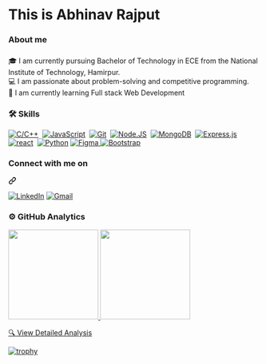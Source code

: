 <h1 align="left">This is Abhinav Rajput</h1>

###

<h3 align="left">About me</h3>

###

<p align="left">🎓 I am currently pursuing Bachelor of Technology in ECE from the National Institute of Technology, Hamirpur.
<br>💻 I am passionate about problem-solving and competitive programming.
<br>🌱 I am currently learning Full stack Web Development<br>

###

<h3 align="left">🛠 Skills</h3>
<p dir="auto"><a target="_blank" rel="noopener noreferrer nofollow" href="https://camo.githubusercontent.com/3bb714a9a0bd61228a18cc604083a5814db85202ba33f87f17bc58d6126db5f2/68747470733a2f2f696d672e736869656c64732e696f2f62616467652f432f432b2b2d2532333030353939432e7376673f7374796c653d666f722d7468652d6261646765266c6f676f3d63253242253242266c6f676f436f6c6f723d7768697465"><img src="https://camo.githubusercontent.com/3bb714a9a0bd61228a18cc604083a5814db85202ba33f87f17bc58d6126db5f2/68747470733a2f2f696d672e736869656c64732e696f2f62616467652f432f432b2b2d2532333030353939432e7376673f7374796c653d666f722d7468652d6261646765266c6f676f3d63253242253242266c6f676f436f6c6f723d7768697465" alt="C/C++" data-canonical-src="https://img.shields.io/badge/C/C++-%2300599C.svg?style=for-the-badge&amp;logo=c%2B%2B&amp;logoColor=white" style="max-width: 100%;"></a>&nbsp;
<a target="_blank" rel="noopener noreferrer nofollow" href="https://camo.githubusercontent.com/29d02b3669d6450d67e043cf5909e740dcb94c1e2306d88ac48b15b4ec55dc65/68747470733a2f2f696d672e736869656c64732e696f2f62616467652f6a6176617363726970742d2532333332333333302e7376673f7374796c653d666f722d7468652d6261646765266c6f676f3d6a617661736372697074266c6f676f436f6c6f723d253233463744463145"><img src="https://camo.githubusercontent.com/29d02b3669d6450d67e043cf5909e740dcb94c1e2306d88ac48b15b4ec55dc65/68747470733a2f2f696d672e736869656c64732e696f2f62616467652f6a6176617363726970742d2532333332333333302e7376673f7374796c653d666f722d7468652d6261646765266c6f676f3d6a617661736372697074266c6f676f436f6c6f723d253233463744463145" alt="JavaScript" data-canonical-src="https://img.shields.io/badge/javascript-%23323330.svg?style=for-the-badge&amp;logo=javascript&amp;logoColor=%23F7DF1E" style="max-width: 100%;"></a>&nbsp;
<a target="_blank" rel="noopener noreferrer nofollow" href="https://camo.githubusercontent.com/9ca686222a8a5209c91139e130e3c5260ab84f3b5010cc45582b92b9b06758cc/68747470733a2f2f696d672e736869656c64732e696f2f62616467652f6769742532302d2532334630353033332e7376673f267374796c653d666f722d7468652d6261646765266c6f676f3d676974266c6f676f436f6c6f723d7768697465"><img src="https://camo.githubusercontent.com/9ca686222a8a5209c91139e130e3c5260ab84f3b5010cc45582b92b9b06758cc/68747470733a2f2f696d672e736869656c64732e696f2f62616467652f6769742532302d2532334630353033332e7376673f267374796c653d666f722d7468652d6261646765266c6f676f3d676974266c6f676f436f6c6f723d7768697465" alt="Git" data-canonical-src="https://img.shields.io/badge/git%20-%23F05033.svg?&amp;style=for-the-badge&amp;logo=git&amp;logoColor=white" style="max-width: 100%;"></a>&nbsp;
<a target="_blank" rel="noopener noreferrer nofollow" href="https://camo.githubusercontent.com/74baee91d7f33b670c94614fc9899746d2a0f6eb1bd35ebb62f5778a850a124a/68747470733a2f2f696d672e736869656c64732e696f2f62616467652f6e6f64652e6a732d3644413535463f7374796c653d666f722d7468652d6261646765266c6f676f3d6e6f64652e6a73266c6f676f436f6c6f723d626c61636b"><img src="https://camo.githubusercontent.com/74baee91d7f33b670c94614fc9899746d2a0f6eb1bd35ebb62f5778a850a124a/68747470733a2f2f696d672e736869656c64732e696f2f62616467652f6e6f64652e6a732d3644413535463f7374796c653d666f722d7468652d6261646765266c6f676f3d6e6f64652e6a73266c6f676f436f6c6f723d626c61636b" alt="Node.JS" data-canonical-src="https://img.shields.io/badge/node.js-6DA55F?style=for-the-badge&amp;logo=node.js&amp;logoColor=black" style="max-width: 100%;"></a>&nbsp;
<a target="_blank" rel="noopener noreferrer nofollow" href="https://camo.githubusercontent.com/d22eaf398d2b2bc214e07528581d76fc20df6e092f53f7a7a3c7da8d0c8baa6a/68747470733a2f2f696d672e736869656c64732e696f2f62616467652f4d6f6e676f44422d7265643f267374796c653d666f722d7468652d6261646765266c6f676f3d4d6f6e676f4442266c6f676f436f6c6f723d677265656e"><img src="https://camo.githubusercontent.com/d22eaf398d2b2bc214e07528581d76fc20df6e092f53f7a7a3c7da8d0c8baa6a/68747470733a2f2f696d672e736869656c64732e696f2f62616467652f4d6f6e676f44422d7265643f267374796c653d666f722d7468652d6261646765266c6f676f3d4d6f6e676f4442266c6f676f436f6c6f723d677265656e" alt="MongoDB" data-canonical-src="https://img.shields.io/badge/MongoDB-red?&amp;style=for-the-badge&amp;logo=MongoDB&amp;logoColor=green" style="max-width: 100%;"></a>&nbsp;
<a target="_blank" rel="noopener noreferrer nofollow" href="https://camo.githubusercontent.com/e01b1cfdcc52e26519db194c2a7b4b93eafe7a614a0dab69cfe967864a8f1119/68747470733a2f2f696d672e736869656c64732e696f2f62616467652f657870726573732e6a732d2532333430346435392e7376673f7374796c653d666f722d7468652d6261646765266c6f676f3d65787072657373266c6f676f436f6c6f723d253233363144414642"><img src="https://camo.githubusercontent.com/e01b1cfdcc52e26519db194c2a7b4b93eafe7a614a0dab69cfe967864a8f1119/68747470733a2f2f696d672e736869656c64732e696f2f62616467652f657870726573732e6a732d2532333430346435392e7376673f7374796c653d666f722d7468652d6261646765266c6f676f3d65787072657373266c6f676f436f6c6f723d253233363144414642" alt="Express.js" data-canonical-src="https://img.shields.io/badge/express.js-%23404d59.svg?style=for-the-badge&amp;logo=express&amp;logoColor=%2361DAFB" style="max-width: 100%;"></a>
<a target="_blank" rel="noopener noreferrer nofollow" href="https://camo.githubusercontent.com/15484c4c58b7ac82c7464b3f64dea0e9fc0690171ee38b7508d89315f6fa876f/68747470733a2f2f696d672e736869656c64732e696f2f62616467652f72656163742d677265793f267374796c653d666f722d7468652d6261646765266c6f676f3d7265616374266c6f676f436f6c6f723d7768697465"><img src="https://camo.githubusercontent.com/15484c4c58b7ac82c7464b3f64dea0e9fc0690171ee38b7508d89315f6fa876f/68747470733a2f2f696d672e736869656c64732e696f2f62616467652f72656163742d677265793f267374796c653d666f722d7468652d6261646765266c6f676f3d7265616374266c6f676f436f6c6f723d7768697465" alt="react" data-canonical-src="https://img.shields.io/badge/react-grey?&amp;style=for-the-badge&amp;logo=react&amp;logoColor=white" style="max-width: 100%;"></a>&nbsp;
<a target="_blank" rel="noopener noreferrer nofollow" href="https://camo.githubusercontent.com/5f48829e0593b61d08904d60896d5bfd21a486430ed9a5f9ad3eb4ab894dcc33/68747470733a2f2f696d672e736869656c64732e696f2f62616467652f507974686f6e2d626c75653f7374796c653d666f722d7468652d6261646765266c6f676f3d707974686f6e266c6f676f436f6c6f723d7768697465"><img src="https://camo.githubusercontent.com/5f48829e0593b61d08904d60896d5bfd21a486430ed9a5f9ad3eb4ab894dcc33/68747470733a2f2f696d672e736869656c64732e696f2f62616467652f507974686f6e2d626c75653f7374796c653d666f722d7468652d6261646765266c6f676f3d707974686f6e266c6f676f436f6c6f723d7768697465" alt="Python" data-canonical-src="https://img.shields.io/badge/Python-blue?style=for-the-badge&amp;logo=python&amp;logoColor=white" style="max-width: 100%;"></a>
<a href="javascript:void(0);" target="_blank" rel="noopener noreferrer nofollow">
  <img src="https://img.shields.io/badge/Figma-F24E1E.svg?style=for-the-badge&logo=figma&logoColor=white" 
  alt="Figma" data-canonical-src="https://img.shields.io/badge/Figma-F24E1E.svg?style=for-the-badge&logo=figma&logoColor=white" style="max-width: 100%;">
</a>
  <a href="javascript:void(0);" target="_blank" rel="noopener noreferrer nofollow">
  <img src="https://img.shields.io/badge/Bootstrap-7952B3.svg?style=for-the-badge&logo=bootstrap&logoColor=white" 
  alt="Bootstrap" data-canonical-src="https://img.shields.io/badge/Bootstrap-7952B3.svg?style=for-the-badge&logo=bootstrap&logoColor=white" style="max-width: 100%;">
</a>
</p>

<div class="markdown-heading" dir="auto"><h3 class="heading-element" dir="auto">Connect with me on</h3><a id="user-content-we-can--on" class="anchor" aria-label="Permalink: We can 🤝🏻 on" href="#we-can--on"><svg class="octicon octicon-link" viewBox="0 0 16 16" version="1.1" width="16" height="16" aria-hidden="true"><path d="m7.775 3.275 1.25-1.25a3.5 3.5 0 1 1 4.95 4.95l-2.5 2.5a3.5 3.5 0 0 1-4.95 0 .751.751 0 0 1 .018-1.042.751.751 0 0 1 1.042-.018 1.998 1.998 0 0 0 2.83 0l2.5-2.5a2.002 2.002 0 0 0-2.83-2.83l-1.25 1.25a.751.751 0 0 1-1.042-.018.751.751 0 0 1-.018-1.042Zm-4.69 9.64a1.998 1.998 0 0 0 2.83 0l1.25-1.25a.751.751 0 0 1 1.042.018.751.751 0 0 1 .018 1.042l-1.25 1.25a3.5 3.5 0 1 1-4.95-4.95l2.5-2.5a3.5 3.5 0 0 1 4.95 0 .751.751 0 0 1-.018 1.042.751.751 0 0 1-1.042.018 1.998 1.998 0 0 0-2.83 0l-2.5 2.5a1.998 1.998 0 0 0 0 2.83Z"></path></svg></a></div>

<p dir="auto"><a href="https://www.linkedin.com/in/abh1navvv/" rel="nofollow"><img src="https://camo.githubusercontent.com/9f6439531e12e8474bec4d9461eeae25d4defb3cf1faeeeb5b64ce8ca2911217/68747470733a2f2f696d672e736869656c64732e696f2f62616467652f6c696e6b6564696e2532302d2532333030373742352e7376673f267374796c653d666f722d7468652d6261646765266c6f676f3d6c696e6b6564696e266c6f676f436f6c6f723d7768697465" alt="LinkedIn" data-canonical-src="https://img.shields.io/badge/linkedin%20-%230077B5.svg?&amp;style=for-the-badge&amp;logo=linkedin&amp;logoColor=white" style="max-width: 100%;"></a>
<a href="mailto:abhinav.raj2004.y@gmail.com "><img src="https://camo.githubusercontent.com/7f70363c0558fdfc6e2c8bff3ef00fcd2d6d98caafb8f3f5c2a7d32cd5274e5b/68747470733a2f2f696d672e736869656c64732e696f2f62616467652f476d61696c2d7265643f267374796c653d666f722d7468652d6261646765266c6f676f3d476d61696c266c6f676f436f6c6f723d7768697465" alt="Gmail" data-canonical-src="https://img.shields.io/badge/Gmail-red?&amp;style=for-the-badge&amp;logo=Gmail&amp;logoColor=white" style="max-width: 100%;"></a></p>

<h3 align="left">⚙️ GitHub Analytics</h3>
<p align="left">
</p>
<a href="https://github.com/abhinavxdd">
  <img height="180em" src="https://github-readme-stats.vercel.app/api?username=abhinavxdd&show_icons=true&theme=dark&locale=en" style="max-width: 100%;">
  <img height="180em" src="https://github-readme-stats.vercel.app/api/top-langs?username=abhinavxdd&show_icons=true&theme=dark&locale=en&layout=compact" style="max-width: 100%;">
</a>

[🔍 View Detailed Analysis](https://profile-summary-for-github.com/user/abhinavxdd)

[![trophy](https://github-profile-trophy.vercel.app/?username=abhinavxdd&theme=darkhub)](https://github.com/abhinavxdd/github-profile-trophy)

